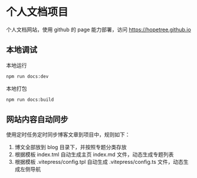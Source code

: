 # 个人文档项目

个人文档网站，使用 github 的 page 能力部署，访问 https://hopetree.github.io

## 本地调试

本地运行

```bash
npm run docs:dev  
```

本地打包

```bash
npm run docs:build
```

## 网站内容自动同步

使用定时任务定时同步博客文章到项目中，规则如下：

1. 博文全部放到 blog 目录下，并按照专题分类存放
2. 根据模板 index.tml 自动生成主页 index.md 文件，动态生成专题列表
3. 根据模板 .vitepress/config.tpl 自动生成 .vitepress/config.ts 文件，动态生成左侧导航